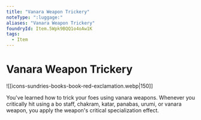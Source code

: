 ```yaml
---
title: "Vanara Weapon Trickery"
noteType: ":luggage:"
aliases: "Vanara Weapon Trickery"
foundryId: Item.5Wpk9BQQ1o4oAw1K
tags:
  - Item
---
```


# Vanara Weapon Trickery
![[icons-sundries-books-book-red-exclamation.webp|150]]

You've learned how to trick your foes using vanara weapons. Whenever you critically hit using a bo staff, chakram, katar, panabas, urumi, or vanara weapon, you apply the weapon's critical specialization effect.
